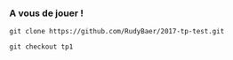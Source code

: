 ###  A vous de jouer !

```
git clone https://github.com/RudyBaer/2017-tp-test.git
```

```
git checkout tp1
```
